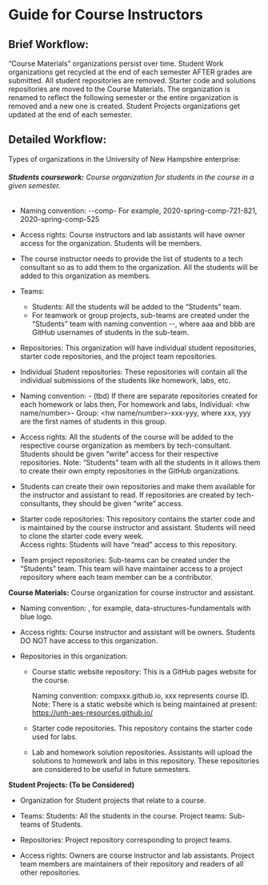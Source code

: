 # Guide for Course Instructors


## Brief Workflow:
“Course Materials” organizations persist over time.
Student Work organizations get recycled at the end of each semester AFTER grades are submitted.
All student repositories are removed.
Starter code and solutions repositories are moved to the Course Materials.
The organization is renamed to reflect the following semester or the entire organization is removed and a new one is created.
Student Projects organizations get updated at the end of each semester.

## Detailed Workflow:
Types of organizations in the University of New Hampshire enterprise:


###### **Students coursework:**  Course organization for students in the course in a given semester.
- Naming convention: <year>-<term>-comp-<course id>
  For example, 2020-spring-comp-721-821, 2020-spring-comp-525


- Access rights: Course instructors and lab assistants will have owner access for the organization. Students will be members.


- The course instructor needs to provide the list of students to a tech consultant so as to add them to the organization. All the students will be added to this organization as members.


- Teams:
  - Students: All the students will be added to the “Students” team.
  - For teamwork or group projects, sub-teams are created under the “Students” team with naming convention <team number>-<aaa>-<bbb>, where aaa and bbb are GitHub usernames of students in the sub-team.


- Repositories:
  This organization will have individual student repositories, starter code repositories, and the project team repositories.


- Individual Student repositories:
These repositories will contain all the individual submissions of the students like homework, labs, etc.
- Naming convention: <firstname>-<lastname> (tbd)
  If there are separate repositories created for each homework or labs then,
  For homework and labs,
  Individual: <hw name/number>-<firstname>
  Group: <hw name/number>-xxx-yyy, where xxx, yyy are the first names of students in this group.

- Access rights:
  All the students of the course will be added to the respective course organization as members by tech-consultant. Students should be given “write” access for their respective repositories.
  Note: “Students” team with all the students in it allows them to create their own empty repositories in the GitHub organizations.


- Students can create their own repositories and make them available for the instructor and assistant to read.  If repositories are created by tech-consultants, they should be given “write” access.

- Starter code repositories:
  This repository contains the starter code and is maintained by the course instructor and assistant. Students will need to clone the starter code every week.  
  Access rights: Students will have “read” access to this repository.



- Team project repositories:
  Sub-teams can be created under the “Students” team. This team will have maintainer access to a project repository where each team member can be a contributor.


**Course Materials:** Course organization for course instructor and assistant.
- Naming convention: <course name>, for example, data-structures-fundamentals with blue logo.


- Access rights: Course instructor and assistant will be owners. Students DO NOT have access to this organization.


- Repositories in this organization:
  - Course static website repository:
    This is a GitHub pages website for the course.

    Naming convention: compxxx.github.io, xxx represents course ID.
    Note: There is a static website which is being maintained at present: https://unh-aes-resources.github.io/

  - Starter code repositories.
    This repository contains the starter code used for labs.


  - Lab and homework solution repositories.
    Assistants will upload the solutions to homework and labs in this repository. These repositories are considered to be useful in future semesters.

**Student Projects: (To be Considered)**
- Organization for Student projects that relate to a course.

- Teams:
    Students: All the students in the course.
    Project teams: Sub-teams of Students.


- Repositories:
    Project repository corresponding to project teams.


- Access rights:
    Owners are course instructor and lab assistants.
	  Project team members are maintainers of their repository and readers of all other repositories.
